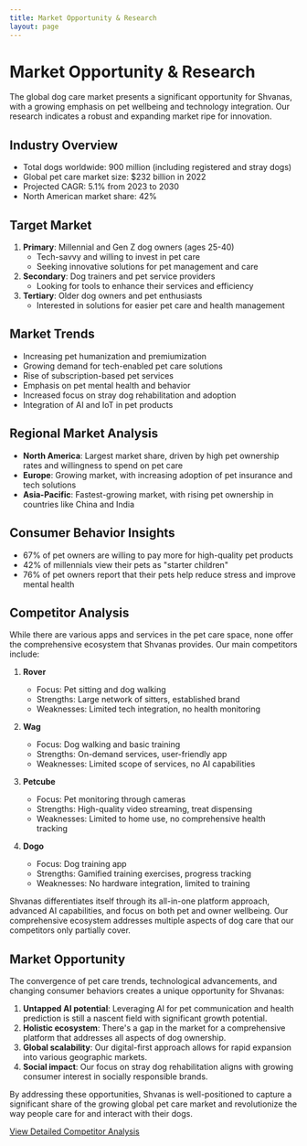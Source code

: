 ```yaml
---
title: Market Opportunity & Research
layout: page
---
```


# Market Opportunity & Research

The global dog care market presents a significant opportunity for Shvanas, with a growing emphasis on pet wellbeing and technology integration. Our research indicates a robust and expanding market ripe for innovation.

## Industry Overview

- Total dogs worldwide: 900 million (including registered and stray dogs)
- Global pet care market size: $232 billion in 2022
- Projected CAGR: 5.1% from 2023 to 2030
- North American market share: 42%

## Target Market

1. **Primary**: Millennial and Gen Z dog owners (ages 25-40)
   - Tech-savvy and willing to invest in pet care
   - Seeking innovative solutions for pet management and care
2. **Secondary**: Dog trainers and pet service providers
   - Looking for tools to enhance their services and efficiency
3. **Tertiary**: Older dog owners and pet enthusiasts
   - Interested in solutions for easier pet care and health management

## Market Trends

- Increasing pet humanization and premiumization
- Growing demand for tech-enabled pet care solutions
- Rise of subscription-based pet services
- Emphasis on pet mental health and behavior
- Increased focus on stray dog rehabilitation and adoption
- Integration of AI and IoT in pet products

## Regional Market Analysis

- **North America**: Largest market share, driven by high pet ownership rates and willingness to spend on pet care
- **Europe**: Growing market, with increasing adoption of pet insurance and tech solutions
- **Asia-Pacific**: Fastest-growing market, with rising pet ownership in countries like China and India

## Consumer Behavior Insights

- 67% of pet owners are willing to pay more for high-quality pet products
- 42% of millennials view their pets as "starter children"
- 76% of pet owners report that their pets help reduce stress and improve mental health

## Competitor Analysis

While there are various apps and services in the pet care space, none offer the comprehensive ecosystem that Shvanas provides. Our main competitors include:

1. **Rover**

   - Focus: Pet sitting and dog walking
   - Strengths: Large network of sitters, established brand
   - Weaknesses: Limited tech integration, no health monitoring

2. **Wag**

   - Focus: Dog walking and basic training
   - Strengths: On-demand services, user-friendly app
   - Weaknesses: Limited scope of services, no AI capabilities

3. **Petcube**

   - Focus: Pet monitoring through cameras
   - Strengths: High-quality video streaming, treat dispensing
   - Weaknesses: Limited to home use, no comprehensive health tracking

4. **Dogo**
   - Focus: Dog training app
   - Strengths: Gamified training exercises, progress tracking
   - Weaknesses: No hardware integration, limited to training

Shvanas differentiates itself through its all-in-one platform approach, advanced AI capabilities, and focus on both pet and owner wellbeing. Our comprehensive ecosystem addresses multiple aspects of dog care that our competitors only partially cover.

## Market Opportunity

The convergence of pet care trends, technological advancements, and changing consumer behaviors creates a unique opportunity for Shvanas:

1. **Untapped AI potential**: Leveraging AI for pet communication and health prediction is still a nascent field with significant growth potential.
2. **Holistic ecosystem**: There's a gap in the market for a comprehensive platform that addresses all aspects of dog ownership.
3. **Global scalability**: Our digital-first approach allows for rapid expansion into various geographic markets.
4. **Social impact**: Our focus on stray dog rehabilitation aligns with growing consumer interest in socially responsible brands.

By addressing these opportunities, Shvanas is well-positioned to capture a significant share of the growing global pet care market and revolutionize the way people care for and interact with their dogs.

[View Detailed Competitor Analysis](competitor-analysis.html)
